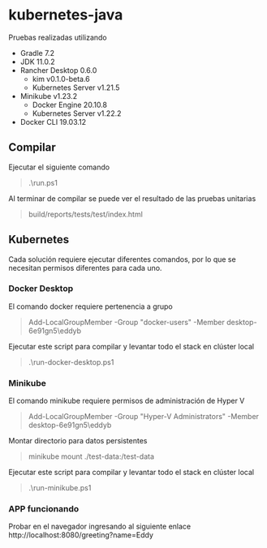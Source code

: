 # kubernetes-java
Pruebas realizadas utilizando
* Gradle 7.2
* JDK 11.0.2
* Rancher Desktop 0.6.0
  * kim v0.1.0-beta.6
  * Kubernetes Server v1.21.5
* Minikube v1.23.2
  * Docker Engine 20.10.8
  * Kubernetes Server v1.22.2
* Docker CLI 19.03.12

## Compilar
Ejecutar el siguiente comando
> .\run.ps1

Al terminar de compilar se puede ver el resultado de las pruebas unitarias
> build/reports/tests/test/index.html

## Kubernetes
Cada solución requiere ejecutar diferentes comandos, por lo que se necesitan permisos diferentes para cada uno.

### Docker Desktop
El comando docker requiere pertenencia a grupo
> Add-LocalGroupMember -Group "docker-users" -Member desktop-6e91gn5\eddyb

Ejecutar este script para compilar y levantar todo el stack en clúster local
> .\run-docker-desktop.ps1

### Minikube
El comando minikube requiere permisos de administración de Hyper V
> Add-LocalGroupMember -Group "Hyper-V Administrators" -Member desktop-6e91gn5\eddyb

Montar directorio para datos persistentes
> minikube mount ./test-data:/test-data

Ejecutar este script para compilar y levantar todo el stack en clúster local
> .\run-minikube.ps1

### APP funcionando
Probar en el navegador ingresando al siguiente enlace
http://localhost:8080/greeting?name=Eddy